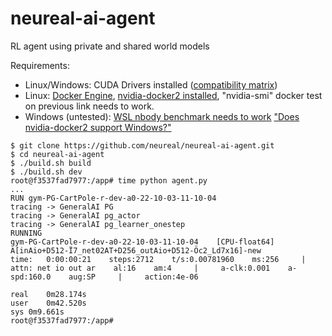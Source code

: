 # neureal-ai-agent
RL agent using private and shared world models

Requirements:
* Linux/Windows: CUDA Drivers installed ([compatibility matrix](https://docs.nvidia.com/deploy/cuda-compatibility/index.html#deployment-consideration-forward))
* Linux: [Docker Engine](https://docs.docker.com/engine/install/), [nvidia-docker2 installed](https://docs.nvidia.com/datacenter/cloud-native/container-toolkit/install-guide.html#docker), "nvidia-smi" docker test on previous link needs to work.
* Windows (untested): [WSL nbody benchmark needs to work](https://docs.docker.com/desktop/windows/wsl/#gpu-support) ["Does nvidia-docker2 support Windows?"](https://github.com/NVIDIA/nvidia-docker/wiki/Frequently-Asked-Questions#is-microsoft-windows-supported)

```
$ git clone https://github.com/neureal/neureal-ai-agent.git
$ cd neureal-ai-agent
$ ./build.sh build
$ ./build.sh dev
root@f3537fad7977:/app# time python agent.py
...
RUN gym-PG-CartPole-r-dev-a0-22-10-03-11-10-04
tracing -> GeneralAI PG
tracing -> GeneralAI pg_actor
tracing -> GeneralAI pg_learner_onestep
RUNNING
gym-PG-CartPole-r-dev-a0-22-10-03-11-10-04    [CPU-float64]    A[inAio+D512-Ï7_net02AT+D256_outAio+D512-Öc2_Ld7x16]-new
time:   0:00:00:21    steps:2712    t/s:0.00781960    ms:256     |     attn: net io out ar    al:16    am:4     |     a-clk:0.001    a-spd:160.0    aug:SP     |     action:4e-06

real	0m28.174s
user	0m42.520s
sys	0m9.661s
root@f3537fad7977:/app#
```
